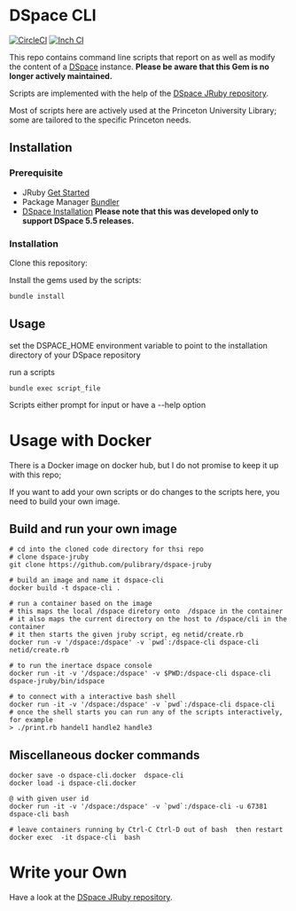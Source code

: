 # DSpace CLI

[![CircleCI](https://circleci.com/gh/pulibrary/dspace-cli.svg?style=svg)](https://circleci.com/gh/pulibrary/dspace-cli)
[![Inch
CI](https://inch-ci.org/github/pulibrary/dspace-cli.svg?branch=master)](https://inch-ci.org/github/pulibrary/dspace-cli)

This repo contains command line scripts that report on as well as modify the content of a [DSpace](http://dspace.org/) instance. **Please be aware that this Gem is no longer actively maintained.**

Scripts are implemented with the help of the [DSpace JRuby repository](https://github.com/pulibrary/dspace-jruby).

Most of scripts here are actively used at the Princeton University Library; some are tailored to the specific Princeton needs.

## Installation

### Prerequisite
 * JRuby [Get Started](http://jruby.org/getting-started)
 * Package Manager [Bundler](http://bundler.io/)
 * [DSpace Installation](https://github.com/DSpace/DSpace) **Please note that this was developed only to support DSpace 5.5 releases.**

### Installation

Clone this repository:

Install the gems used by the scripts:
```bash
bundle install
```

##  Usage 

set the DSPACE_HOME environment variable to point to the installation directory of your DSpace repository 

run a scripts
```
bundle exec script_file
```

Scripts either prompt for input or have a --help option 

# Usage with Docker 

There is a Docker image on docker hub, but I do not promise to keep it up with this repo; 

If you want to add your own scripts or do changes to the scripts here, you need to build your own image. 

## Build and run your own image 

    # cd into the cloned code directory for thsi repo 
    # clone dspace-jruby 
    git clone https://github.com/pulibrary/dspace-jruby

    # build an image and name it dspace-cli 
    docker build -t dspace-cli .

    # run a container based on the image 
    # this maps the local /dspace diretory onto  /dspace in the container 
    # it also maps the current directory on the host to /dspace/cli in the container 
    # it then starts the given jruby script, eg netid/create.rb 
    docker run -v '/dspace:/dspace' -v `pwd`:/dspace-cli dspace-cli netid/create.rb

    # to run the inertace dspace console 
    docker run -it -v '/dspace:/dspace' -v $PWD:/dspace-cli dspace-cli dspace-jruby/bin/idspace 

    # to connect with a interactive bash shell 
    docker run -it -v '/dspace:/dspace' -v `pwd`:/dspace-cli dspace-cli 
    # once the shell starts you can run any of the scripts interactively, for example  
    > ./print.rb handel1 handle2 handle3 


## Miscellaneous docker commands 

    docker save -o dspace-cli.docker  dspace-cli 
    docker load -i dspace-cli.docker

    @ with given user id 
    docker run -it -v '/dspace:/dspace' -v `pwd`:/dspace-cli -u 67381 dspace-cli bash

    # leave containers running by Ctrl-C Ctrl-D out of bash  then restart 
    docker exec  -it dspace-cli  bash

# Write your Own 

Have a look at the [DSpace JRuby repository](https://github.com/pulibrary/dspace-jruby). 
